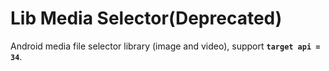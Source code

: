 # Lib Media Selector(Deprecated)

Android media file selector library (image and video), support **`target api = 34`**.
